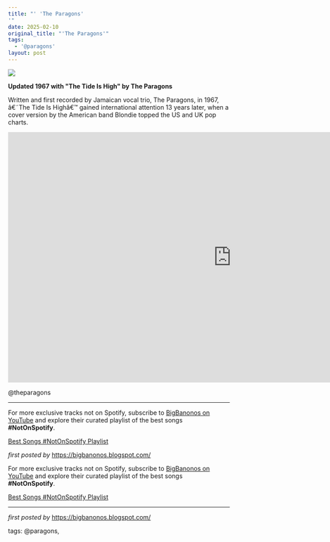 ```yaml
---
title: "' 'The Paragons'
'"
date: 2025-02-10
original_title: "'The Paragons'"
tags:
  - '@paragons'
layout: post
---
```

<!-- The Paragons -->
<img src="https://i.scdn.co/image/ab67616d00001e0273038af6a80634a46b5b99db" /> <p><strong>Updated 1967 with "The Tide Is High" by The Paragons</strong></p> <p>Written and first recorded by Jamaican vocal trio, The Paragons, in 1967, â€˜The Tide Is Highâ€™ gained international attention 13 years later, when a cover version by the American band Blondie topped the US and UK pop charts.</p> <iframe width="1013" height="570" src="https://www.youtube.com/embed/SQXqkiKXiHc" title="The Paragons - The Tide Is High (Official Audio)" frameborder="0" allow="accelerometer; autoplay; clipboard-write; encrypted-media; gyroscope; picture-in-picture; web-share" referrerpolicy="strict-origin-when-cross-origin" allowfullscreen></iframe> <p>@theparagons</p>
<hr /> <!-- Footer -->
<p>For more exclusive tracks not on Spotify, subscribe to <a href="https://www.youtube.com/@BigBanonos" target="_blank">BigBanonos on YouTube</a> and explore their curated playlist of the best songs <strong>#NotOnSpotify</strong>.</p> <p><a href="https://www.youtube.com/playlist?list=PLtuNtuTatqI0kFahUCbtbfenC_ET5O_tr" target="_blank">Best Songs #NotOnSpotify Playlist</a></p> <p><em>first posted by</em> <a href="https://bigbanonos.blogspot.com/" rel="noopener" target="_new">https://bigbanonos.blogspot.com/</a></p>

<!--Subscribe and Playlist Links-->
<div>
    <p>For more exclusive tracks not on Spotify, subscribe to <a href="https://www.youtube.com/@BigBanonos" target="_blank">BigBanonos on YouTube</a> and explore their curated playlist of the best songs <strong>#NotOnSpotify</strong>.</p>
    <p><a href="https://www.youtube.com/playlist?list=PLtuNtuTatqI0kFahUCbtbfenC_ET5O_tr" target="_blank">Best Songs #NotOnSpotify Playlist<br /></a></p></div>

<hr />

<p><em>first posted by</em> <a href="https://bigbanonos.blogspot.com/" rel="noopener" target="_new">https://bigbanonos.blogspot.com/</a></p>

<p>tags: @paragons,</p>
